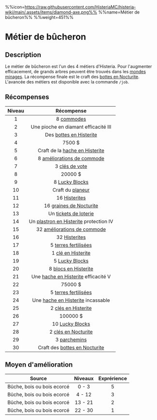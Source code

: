 %%icon=https://raw.githubusercontent.com/HisteriaMC/histeria-wiki/main/.assets/items/diamond-axe.png%%
%%name=Métier de bûcheron%%
%%weight=451%%

# Métier de bûcheron
## Description
Le métier de bûcheron est l'un des 4 métiers d'Histeria. Pour l'augmenter efficacement, de grands arbres peuvent être trouvés dans les [mondes minages](https://histeria.fr/wiki/mondes/minage-servers).
La récompense finale est le craft des [bottes en Nocturite](https://histeria.fr/wiki/armures/nocturite-boots).
L'avancée des métiers est disponible avec la commande `/job`.

## Récompenses

| Niveau | Récompense |
|:---:|:---:|
| 1 | 8 [commodes](https://histeria.fr/wiki/blocs/drawer) |
| 2 | Une pioche en diamant efficacité III |
| 3 | Des [bottes en Histerite](https://histeria.fr/wiki/armures/histerite-boots) |
| 4 | 7500 $ |
| 5 | Craft de la [hache en Histerite](https://histeria.fr/wiki/outils/histerite-axe) |
| 6 | 8 [améliorations de commode](https://histeria.fr/wiki/objets/drawer-upgrade) |
| 7 | 3 [clés de vote](https://histeria.fr/wiki/clés/vote-key) |
| 8 | 20000 $ |
| 9 | 8 [Lucky Blocks](https://histeria.fr/wiki/blocs/lucky-block) |
| 10 | Craft du [planeur](https://histeria.fr/wiki/objets/hang-glider) |
| 11 | 16 [Histerites](https://histeria.fr/wiki/ressources/histerite) |
| 12 | 16 [graines de Nocturite](https://histeria.fr/wiki/ressources/nocturite-seed) |
| 13 | Un [tickets de loterie](https://histeria.fr/wiki/objets/lottery-ticket) |
| 14 | Un [plastron en Histerite](https://histeria.fr/wiki/armures/histerite-chestplate) protection IV |
| 15 | 32 [améliorations de commode](https://histeria.fr/wiki/objets/drawer-upgrade) |
| 16 | 32 [Histerites](https://histeria.fr/wiki/ressources/histerite) |
| 17 | 5 [terres fertilisées](https://histeria.fr/wiki/blocs/fertilized-dirt) |
| 18 | 1 [clé en Histerite](https://histeria.fr/wiki/clés/histerite-key) |
| 19 | 5 [Lucky Blocks](https://histeria.fr/wiki/blocs/lucky-block) |
| 20 | 8 [blocs en Histerite](https://histeria.fr/wiki/ressources/histerite-block) |
| 21 | Une [hache en Histerite](https://histeria.fr/wiki/outils/histerite-axe) efficacité V |
| 22 | 75000 $ |
| 23 | 5 [terres fertilisées](https://histeria.fr/wiki/blocs/fertilized-dirt) |
| 24 | Une [hache en Histerite](https://histeria.fr/wiki/outils/histerite-axe) incassable |
| 25 | 2 [clés en Histerite](https://histeria.fr/wiki/clés/histerite-key) |
| 26 | 100000 $ |
| 27 | 10 [Lucky Blocks](https://histeria.fr/wiki/blocs/lucky-block) |
| 28 | 2 [clés en Nocturite](https://histeria.fr/wiki/clés/nocturite-key) |
| 29 | 3 [parchemins](https://histeria.fr/wiki/objets/forge-note) |
| 30 | Craft des [bottes en Nocturite](https://histeria.fr/wiki/armures/nocturite-boots) |

## Moyen d'amélioration

| Source | Niveaux | Exprérience |
|:---:|:---:|:---:|
| Bûche, bois ou bois ecorcé | 0 - 3 | 5 |
| Bûche, bois ou bois ecorcé | 4 - 12 | 3 |
| Bûche, bois ou bois ecorcé | 13 - 21 | 2 |
| Bûche, bois ou bois ecorcé | 22 - 30 | 1 |
